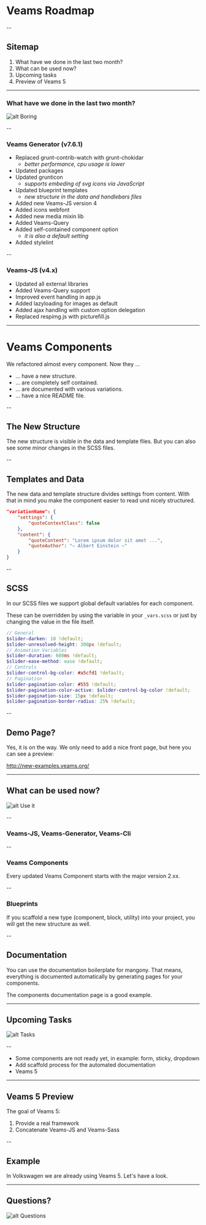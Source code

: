 # Veams Roadmap

--

## Sitemap

1. What have we done in the last two month?
2. What can be used now?
3. Upcoming tasks
4. Preview of Veams 5

---

### What have we done in the last two month?

![alt Boring](assets/img/work.gif "Work")

--

### Veams Generator (v7.6.1)

- Replaced grunt-contrib-watch with grunt-chokidar
  - _better performance, cpu usage is lower_
- Updated packages
- Updated grunticon
  - _supports embeding of svg icons via JavaScript_
- Updated blueprint templates
  - _new structure in the data and handlebars files_
- Added new Veams-JS version 4
- Added icons webfont
- Added new media mixin lib
- Added Veams-Query
- Added self-contained component option
  - _it is also a default setting_
- Added stylelint

--

### Veams-JS (v4.x)

- Updated all external libraries
- Added Veams-Query support
- Improved event handling in app.js
- Added lazyloading for images as default
- Added ajax handling with custom option delegation
- Replaced respimg.js with picturefill.js

---

# Veams Components

We refactored almost every component. Now they ... 
- ... have a new structure.
- ... are completely self contained. 
- ... are documented with various variations.
- ... have a nice README file.

--

## The New Structure

The new structure is visible in the data and template files. But you can also see some minor changes in the SCSS files.

--

## Templates and Data


The new data and template structure divides settings from content. With that in mind you make the component easier to read und nicely structured.

``` json
"variationName": {
    "settings": {
        "quoteContextClass": false
    },
    "content": {
        "quoteContent": "Lorem ipsum dolor sit amet ...",
        "quoteAuthor": "– Albert Einstein –"
    }
}
```

-- 

## SCSS

In our SCSS files we support global default variables for each component. 

These can be overridden by using the variable in your `_vars.scss` or just by changing the value in the file itself. 

``` scss
// General
$slider-darken: 10 !default;
$slider-unresolved-height: 300px !default;
// Animation Variables
$slider-duration: 600ms !default;
$slider-ease-method: ease !default;
// Controls
$slider-control-bg-color: #a5cfd1 !default;
// Pagination
$slider-pagination-color: #555 !default;
$slider-pagination-color-active: $slider-control-bg-color !default;
$slider-pagination-size: 15px !default;
$slider-pagination-border-radius: 25% !default;
```

-- 

## Demo Page?

Yes, it is on the way. We only need to add a nice front page, but here you can see a preview: 

http://new-examples.veams.org/

---

## What can be used now? 

![alt Use it](assets/img/use-it.gif "Use it now")

--

###  Veams-JS, Veams-Generator, Veams-Cli

-- 

### Veams Components

Every updated Veams Component starts with the major version 2.xx.

-- 

### Blueprints

If you scaffold a new type (component, block, utility) into your project, you will get the new structure as well.

-- 

## Documentation 

You can use the documentation boilerplate for mangony. That means, everything is documented automatically by generating pages for your components. 

The components documentation page is a good example.

--- 

## Upcoming Tasks

![alt Tasks](assets/img/tasks.gif "Upcoming tasks")

--

- Some components are not ready yet, in example: form, sticky, dropdown
- Add scaffold process for the automated documentation
- Veams 5

---

## Veams 5 Preview

The goal of Veams 5: 

1. Provide a real framework
2. Concatenate Veams-JS and Veams-Sass

-- 

## Example

In Volkswagen we are already using Veams 5. Let's have a look.

---

## Questions?

![alt Questions](assets/img/questions-bale.gif "Questions")